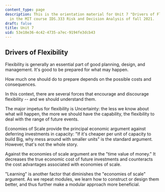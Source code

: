 ```yaml
---
content_type: page
description: This is the orientation material for Unit 7 "Drivers of Flexibility"
  in the MIT course IDS.333 Risk and Decision Analysis of fall 2021.
draft: false
title: Unit 7
uid: 53e18e36-4c42-4735-a7ec-9194fe3dcb43
---
```

## Drivers of Flexibility

Flexibility is generally an essential part of good planning, design, and management. It's good to be prepared for what may happen. 

How much one should do to prepare depends on the possible costs and consequences.

In this context, there are several forces that encourage and discourage flexibility -- and we should understand them.

The major impetus for flexibility is Uncertainty: the less we know about what will happen, the more we should have the capability, the flexibility to deal with the range of future events.

Economies of Scale provide the principal economic argument against deferring investments in capacity: "If it's cheaper per unit of capacity to build Big, why mess around with smaller units" is the standard argument.  However, that's not the whole story.

Against the economies of scale argument are the "time value of money." It decreases the true economic cost of future investments and counteracts the cost advantages associated with economies of scale.

"Learning" is another factor that diminishes the "economies of scale" argument. As we repeat modules, we learn how to construct or design them better, and thus further make a modular approach more beneficial.